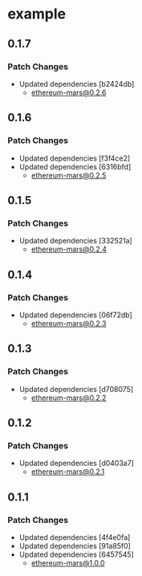 # example

## 0.1.7

### Patch Changes

- Updated dependencies [b2424db]
  - ethereum-mars@0.2.6

## 0.1.6

### Patch Changes

- Updated dependencies [f3f4ce2]
- Updated dependencies [6316bfd]
  - ethereum-mars@0.2.5

## 0.1.5

### Patch Changes

- Updated dependencies [332521a]
  - ethereum-mars@0.2.4

## 0.1.4

### Patch Changes

- Updated dependencies [06f72db]
  - ethereum-mars@0.2.3

## 0.1.3

### Patch Changes

- Updated dependencies [d708075]
  - ethereum-mars@0.2.2

## 0.1.2

### Patch Changes

- Updated dependencies [d0403a7]
  - ethereum-mars@0.2.1

## 0.1.1

### Patch Changes

- Updated dependencies [4f4e0fa]
- Updated dependencies [91a85f0]
- Updated dependencies [6457545]
  - ethereum-mars@1.0.0
